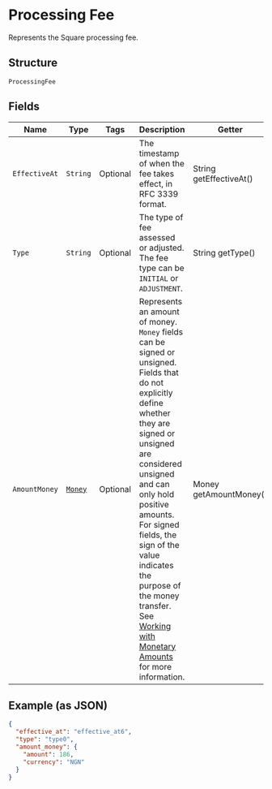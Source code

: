 
# Processing Fee

Represents the Square processing fee.

## Structure

`ProcessingFee`

## Fields

| Name | Type | Tags | Description | Getter |
|  --- | --- | --- | --- | --- |
| `EffectiveAt` | `String` | Optional | The timestamp of when the fee takes effect, in RFC 3339 format. | String getEffectiveAt() |
| `Type` | `String` | Optional | The type of fee assessed or adjusted. The fee type can be `INITIAL` or `ADJUSTMENT`. | String getType() |
| `AmountMoney` | [`Money`](../../doc/models/money.md) | Optional | Represents an amount of money. `Money` fields can be signed or unsigned.<br>Fields that do not explicitly define whether they are signed or unsigned are<br>considered unsigned and can only hold positive amounts. For signed fields, the<br>sign of the value indicates the purpose of the money transfer. See<br>[Working with Monetary Amounts](https://developer.squareup.com/docs/build-basics/working-with-monetary-amounts)<br>for more information. | Money getAmountMoney() |

## Example (as JSON)

```json
{
  "effective_at": "effective_at6",
  "type": "type0",
  "amount_money": {
    "amount": 186,
    "currency": "NGN"
  }
}
```

